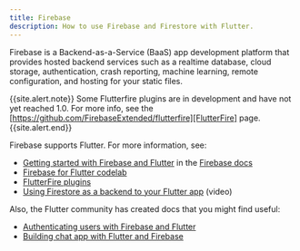 ```yaml
---
title: Firebase
description: How to use Firebase and Firestore with Flutter.
---
```


Firebase is a Backend-as-a-Service (BaaS) app development platform
that provides hosted backend services such as a realtime database,
cloud storage, authentication, crash reporting, machine learning,
remote configuration, and hosting for your static files.

{{site.alert.note}}
  Some Flutterfire plugins are in development and have not yet
  reached 1.0. For more info, see the [https://github.com/FirebaseExtended/flutterfire][FlutterFire] page.
{{site.alert.end}}

Firebase supports Flutter. For more information, see:

* [Getting started with Firebase and Flutter][started]
   in the [Firebase docs][]
* [Firebase for Flutter codelab][codelab]
* [FlutterFire plugins][]
* [Using Firestore as a backend to your Flutter app][video] (video)

Also, the Flutter community has created docs that you might find useful:

* [Authenticating users with Firebase and Flutter][authenticating]
* [Building chat app with Flutter and Firebase][chat app]

[Flutterfire plugins]: {{site.github}}/flutter/plugins/blob/master/FlutterFire.md
[Firebase docs]: {{site.firebase}}/docs
[codelab]: {{site.codelabs}}/codelabs/flutter-firebase
[started]: {{site.firebase}}/docs/flutter/setup
[video]: https://www.youtube.com/watch?v=DqJ_KjFzL9I&t=38s
[authenticating]: https://flutterdoc.com/mobileauthenticating-users-with-firebase-and-flutter-240c5557ac7f
[chat app]: {{site.medium}}/flutter-community/building-a-chat-app-with-flutter-and-firebase-from-scratch-9eaa7f41782e
